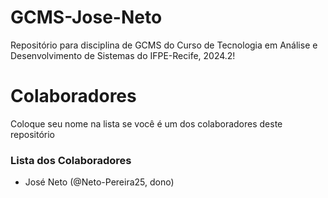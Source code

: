 # GCMS-Jose-Neto
Repositório para disciplina de GCMS do Curso de Tecnologia em Análise e Desenvolvimento de Sistemas do IFPE-Recife, 2024.2!

# Colaboradores
Coloque seu nome na lista se você é um dos colaboradores deste repositório
  ### Lista dos Colaboradores
  * José Neto (@Neto-Pereira25, dono)
